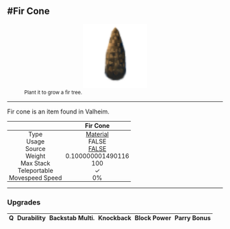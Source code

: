 <meta property="og:title" content="Fir Cone - MoreValheim" /><meta property="og:type" content="website" /><meta property="og:image" content="/assets/fir_cone.png" /><meta property="og:description" content="Fir Cone is an item found in Valheim." /><meta name="theme-color" content="#546D78"><meta name="twitter:card" content="summary_large_image">
#Fir Cone
-------------
<style>img {width:20px;}.tb {width:150px;display: block;margin-left: auto;margin-right: auto;}</style>

<style>.md-typeset table:not([class]) th:not([align]) {min-width:unset!important;}</style>
<style>td{padding:0em 0.3em!important;text-align:center!important;border-left:.05rem solid var(--md-default-fg-color--lightest)}</style>

<style>th{padding:0.1em 0.3em!important;text-align:center!important;font-weight:bold}</style>

<style>pre{text-align:right!important}</style>
<style>table tr td:first-child {border-left: 0;};</style>

<figure><img src="/assets/fir_cone.png" class="tb" /><figcaption><small>Plant it to grow a fir tree.</small></figcaption></figure>

-------------

Fir cone is an item found in Valheim.

|        | Fir Cone              |
| ----------- | ------------------------------------ |
| Type | [Material](../../types/material)
| Usage | FALSE<br>
| Source | [FALSE](../../items/false)
| Weight | 0.100000001490116 |
| Max Stack | 100 |
| Teleportable | ✓
| Movespeed Speed | 0%


-------------

### Upgrades
| Q | Durability | Backstab Multi. | Knockback | Block Power | Parry Bonus
| - | - | - | - | - | - 
